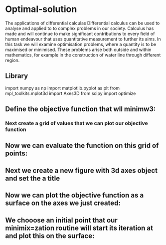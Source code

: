 # Optimal-solution
The applications of differential calculas
Differential calculus can be used to analyse and applied to to complex problems in our society. Calculus has made and will continue to make significant contributions to every field of human endeavour that uses quantitative measurement to further its aims. 
In this task we will examine optimisation problems, where a quantity is to be maximised or minimised. These problems arise both outside and within mathematics, for example in the construction of water line through different region.

## Library
import numpy as np
import matplotlib.pyplot as plt
from mpl_toolkits.mplot3d import Axes3D
from scipy import optimize

## Define the objective function that wll minimw3:




### Next create a grid of values that we can plot our objective function




## Now we can evaluate the function on this grid of points:


## Next we create  a new figure with 3d axes object and set the a title



## Now we can plot the objective function as a surface on the axes we just created:



## We chooose an initial point that our minimix=zation routine will start its iteration at and plot this on the surface:

